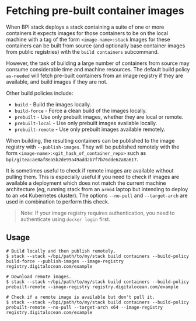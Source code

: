 # Fetching pre-built container images
When BPI stack deploys a stack containing a suite of one or more containers it expects images for those containers to be
on the local machine with a tag of the form `<image-name>:stack` Images for these containers can be built from source
(and optionally base container images from public registries) with the `build containers` subcommand. 

However, the task of building a large number of containers from source may consume considerable time and machine resources.
The default build policy `as-needed` will fetch pre-built containers from an image registry if they are available, and
build images if they are not.

Other build policies include:

* `build`   -   Build the images locally.
* `build-force`   -   Force a clean build of the images locally.
* `prebuilt`   -   Use only prebuilt images, whether they are local or remote.
* `prebuilt-local`   -   Use only prebuilt images available locally.
* `prebuilt-remote`   -   Use only prebuilt images available remotely.

When building, the resulting containers can be published to the image registry with `--publish-images`.  They will be
published remotely with the form `<image-name>:<git_hash_of_container_repo>` such as `bpi/gitea:ae0af8ea5b2de99a49add2b7f7b76dde62a8a617`.

It is sometimes useful to check if remote images are available without pulling them.  This is especially useful if you
need to check if images are available a deployment which does not match the current machine architecture (eg, running 
stack from an `arm64` laptop but intending to deploy to an `x64` Kubernetes cluster).  The options `--no-pull` and
`--target-arch` are used in combination to perform this check.

> Note: If your image registry requires authentication, you need to authenticate using `docker login` first.

## Usage
```
# Build locally and then publish remotely.
$ stack --stack ~/bpi/path/to/my/stack build containers --build-policy build-force --publish-images --image-registry registry.digitalocean.com/example

# Download remote images.
$ stack --stack ~/bpi/path/to/my/stack build containers --build-policy prebuilt-remote --image-registry registry.digitalocean.com/example

# Check if a remote image is available but don't pull it.
$ stack --stack ~/bpi/path/to/my/stack build containers --build-policy prebuilt-remote --no-pull --target-arch x64 --image-registry registry.digitalocean.com/example
```